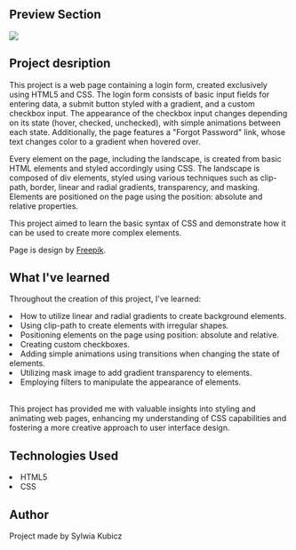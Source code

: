 <h2>Preview Section</h2>
  <img src="https://github.com/sylwiakubicz/Small_Projects/assets/121672102/18f8251f-0f79-4bd5-aad4-abdaa36ad033">
<h2>Project desription</h2>
  <p>This project is a web page containing a login form, created exclusively using HTML5 and CSS. The login form consists of basic input fields for entering data,
  a submit button styled with a gradient, and a custom checkbox input. The appearance of the checkbox input changes depending on its state (hover, checked, unchecked),
  with simple animations between each state. Additionally, the page features a "Forgot Password" link, whose text changes color to a gradient when hovered over.</p>
  <p>Every element on the page, including the landscape, is created from basic HTML elements and styled accordingly using CSS. The landscape is composed of div 
    elements, styled using various techniques such as clip-path, border, linear and radial gradients, transparency, and masking. Elements are positioned on the page using the position: absolute and relative properties.</p>
  <p>This project aimed to learn the basic syntax of CSS and demonstrate how it can be used to create more complex elements.</p>
  <p> Page is design by <a href="https://www.freepik.com/free-vector/log-landing-page-with-colorful-flat-landscape_5414259.htm#query=website%20login%20page&position=26&from_view=keyword&track=ais&uuid=cc91f1e8-0531-4c01-a4c9-7c2019d953eb">Freepik</a>.</p>
<h2>What I've learned</h2>
  <p>Throughout the creation of this project, I've learned:</p>
  <li>How to utilize linear and radial gradients to create background elements.</li>
  <li>Using clip-path to create elements with irregular shapes.</li>
  <li>Positioning elements on the page using position: absolute and relative.</li>
  <li>Creating custom checkboxes.</li>
  <li>Adding simple animations using transitions when changing the state of elements.</li>
  <li>Utilizing mask image to add gradient transparency to elements.</li>
  <li>Employing filters to manipulate the appearance of elements.</li>
  <br>
  <p>This project has provided me with valuable insights into styling and animating web pages, enhancing my understanding of CSS capabilities and fostering a more creative approach to user interface design.</p>
<h2>Technologies Used</h2>
  <li>HTML5</li>
  <li>CSS</li>
<h2>Author</h2>
  <p>Project made by Sylwia Kubicz</p>
